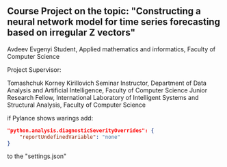 ## Course Project on the topic: "Constructing a neural network model for time series forecasting based on irregular Z vectors"

Avdeev Evgenyi
Student, Applied mathematics and informatics, Faculty of Computer Science

Project Supervisor:

Tomashchuk Korney Kirillovich
Seminar Instructor, Department of Data Analysis and Artificial Intelligence, Faculty of Computer Science
Junior Research Fellow, International Laboratory of Intelligent Systems and Structural Analysis, Faculty of Computer Science

if Pylance shows warings add:
```json
"python.analysis.diagnosticSeverityOverrides": {
    "reportUndefinedVariable": "none"
}
```
to the "settings.json"
